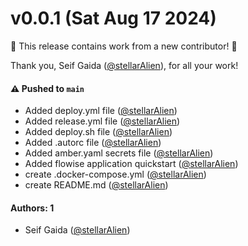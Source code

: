 # v0.0.1 (Sat Aug 17 2024)

:tada: This release contains work from a new contributor! :tada:

Thank you, Seif Gaida ([@stellarAlien](https://github.com/stellarAlien)), for all your work!

#### ⚠️ Pushed to `main`

- Added deploy.yml file ([@stellarAlien](https://github.com/stellarAlien))
- Added release.yml file ([@stellarAlien](https://github.com/stellarAlien))
- Added deploy.sh file ([@stellarAlien](https://github.com/stellarAlien))
- Added .autorc file ([@stellarAlien](https://github.com/stellarAlien))
- Added amber.yaml secrets file ([@stellarAlien](https://github.com/stellarAlien))
- Added flowise application quickstart ([@stellarAlien](https://github.com/stellarAlien))
- create .docker-compose.yml ([@stellarAlien](https://github.com/stellarAlien))
- create README.md ([@stellarAlien](https://github.com/stellarAlien))

#### Authors: 1

- Seif Gaida ([@stellarAlien](https://github.com/stellarAlien))
